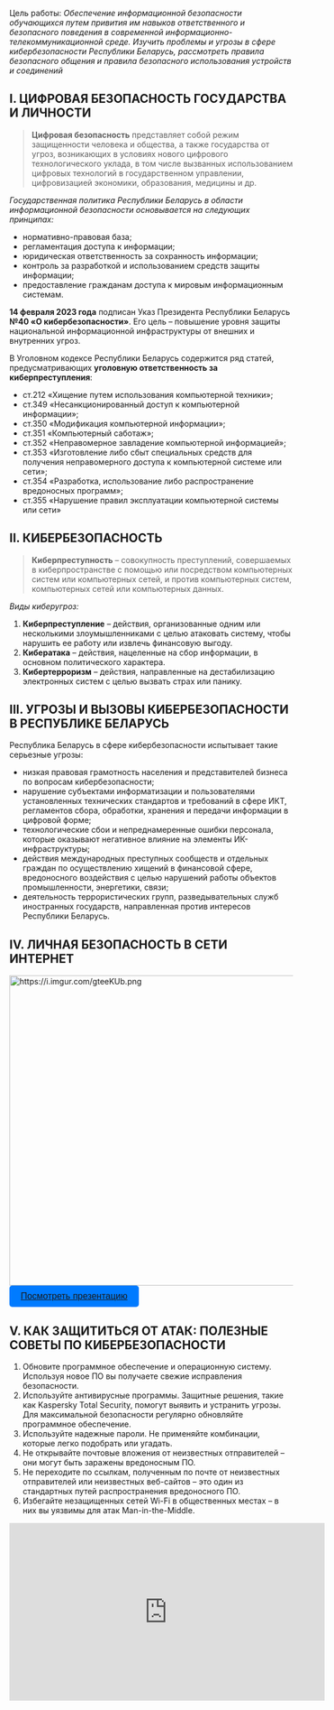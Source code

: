 Цель работы: *Обеспечение информационной безопасности обучающихся путем привития им навыков ответственного и безопасного поведения в современной информационно-телекоммуникационной среде. Изучить проблемы и угрозы в сфере кибербезопасности Республики Беларусь, рассмотреть правила безопасного общения и правила безопасного использования устройств и соединений*

## I.	ЦИФРОВАЯ БЕЗОПАСНОСТЬ ГОСУДАРСТВА И ЛИЧНОСТИ
> **Цифровая безопасность** представляет собой режим защищенности человека и общества, а также государства от угроз, возникающих в условиях нового цифрового технологического уклада, в том числе вызванных использованием цифровых технологий в государственном управлении, цифровизацией экономики, образования, медицины и др.

*Государственная политика Республики Беларусь в области информационной безопасности основывается на следующих принципах:*
- нормативно-правовая база;
- регламентация доступа к информации;
- юридическая ответственность за сохранность информации;
- контроль за разработкой и использованием средств защиты информации;
- предоставление гражданам доступа к мировым информационным системам.

**14 февраля 2023 года** подписан Указ Президента Республики Беларусь **№40 «О кибербезопасности»**. Его цель – повышение уровня защиты национальной информационной инфраструктуры от внешних и внутренних угроз.

В Уголовном кодексе Республики Беларусь содержится ряд статей, предусматривающих **уголовную ответственность за киберпреступления**:

- ст.212 «Хищение путем использования компьютерной техники»;
- ст.349 «Несанкционированный доступ к компьютерной информации»;
- ст.350 «Модификация компьютерной информации»;
- ст.351 «Компьютерный саботаж»;
- ст.352 «Неправомерное завладение компьютерной информацией»;
- ст.353 «Изготовление либо сбыт специальных средств для получения неправомерного доступа к компьютерной системе или сети»;
- ст.354 «Разработка, использование либо распространение вредоносных программ»;
- ст.355 «Нарушение правил эксплуатации компьютерной системы или сети»

## II.	КИБЕРБЕЗОПАСНОСТЬ
> **Киберпреступность** – совокупность преступлений, совершаемых в киберпространстве с помощью или посредством компьютерных систем или компьютерных сетей, и против компьютерных систем, компьютерных сетей или компьютерных данных.

*Виды киберугроз:*
1. **Киберпреступление** – действия, организованные одним или несколькими злоумышленниками с целью атаковать систему, чтобы нарушить ее работу или извлечь финансовую выгоду.
2. **Кибератака** – действия, нацеленные на сбор информации, в основном политического характера.
3. **Кибертерроризм** – действия, направленные на дестабилизацию электронных систем с целью вызвать страх или панику.

## III.	УГРОЗЫ И ВЫЗОВЫ КИБЕРБЕЗОПАСНОСТИ В РЕСПУБЛИКЕ БЕЛАРУСЬ

Республика Беларусь в сфере кибербезопасности испытывает такие серьезные угрозы:
- низкая правовая грамотность населения и представителей бизнеса по вопросам кибербезопасности; 
- нарушение субъектами информатизации и пользователями установленных технических стандартов и требований в сфере ИКТ, регламентов сбора, обработки, хранения и передачи информации в цифровой форме; 
- технологические сбои и непреднамеренные ошибки персонала, которые оказывают негативное влияние на элементы ИК-инфраструктуры; 
- действия международных преступных сообществ и отдельных граждан по осуществлению хищений в финансовой сфере, вредоносного воздействия с целью нарушений работы объектов промышленности, энергетики, связи;
- деятельность террористических групп, разведывательных служб иностранных государств, направленная против интересов Республики Беларусь.

## IV.	ЛИЧНАЯ БЕЗОПАСНОСТЬ В СЕТИ ИНТЕРНЕТ

<img style="width: 550px;" src="https://i.imgur.com/gteeKUb.png" alt="https://i.imgur.com/gteeKUb.png">

<button style="padding:10px 20px; font-size:16px; background:#007bff; color:white; border:none; border-radius:5px; cursor:pointer;">
  <a href="prezent_less4.pdf">Посмотреть презентацию</a>
</button>

## V.	КАК ЗАЩИТИТЬСЯ ОТ АТАК: ПОЛЕЗНЫЕ СОВЕТЫ ПО КИБЕРБЕЗОПАСНОСТИ
1.	Обновите программное обеспечение и операционную систему. Используя новое ПО  вы получаете свежие исправления безопасности.
2.	Используйте антивирусные программы. Защитные решения, такие как Kaspersky Total Security, помогут выявить и устранить угрозы. Для максимальной безопасности регулярно обновляйте программное обеспечение.
3.	Используйте надежные пароли. Не применяйте комбинации, которые легко подобрать или угадать.
4.	Не открывайте почтовые вложения от неизвестных отправителей – они могут быть заражены вредоносным ПО.
5.	Не переходите по ссылкам, полученным по почте от неизвестных отправителей или неизвестных веб-сайтов – это один из стандартных путей распространения вредоносного ПО.
6.	Избегайте незащищенных сетей Wi-Fi в общественных местах – в них вы уязвимы для атак Man-in-the-Middle.

<iframe width="560" height="315" src="https://www.youtube.com/embed/-3HbLlpNyR0" frameborder="0" allowfullscreen></iframe>